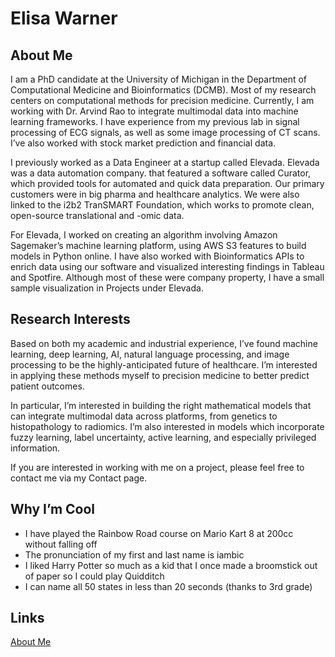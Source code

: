 # Elisa Warner

## About Me
I am a PhD candidate at the University of Michigan in the Department of Computational Medicine and Bioinformatics (DCMB). Most of my research centers on computational methods for precision medicine. Currently, I am working with Dr. Arvind Rao to integrate multimodal data into machine learning frameworks. I have experience from my previous lab in signal processing of ECG signals, as well as some image processing of CT scans. I’ve also worked with stock market prediction and financial data.

I previously worked as a Data Engineer at a startup called Elevada. Elevada was a data automation company. that featured a software called Curator, which provided tools for automated and quick data preparation.  Our primary customers were in big pharma and healthcare analytics. We were also linked to the i2b2 TranSMART Foundation, which works to promote clean, open-source translational and -omic data.

For Elevada, I worked on creating an algorithm involving Amazon Sagemaker’s machine learning platform, using AWS S3 features to build models in Python online. I have also worked with Bioinformatics APIs to enrich data using our software and visualized interesting findings in Tableau and Spotfire. Although most of these were company property, I have a small sample visualization in Projects under Elevada.

## Research Interests
Based on both my academic and industrial experience, I’ve found machine learning, deep learning, AI, natural language processing, and image processing to be the highly-anticipated future of healthcare. I’m interested in applying these methods myself to precision medicine to better predict patient outcomes.

In particular, I’m interested in building the right mathematical models that can integrate multimodal data across platforms, from genetics to histopathology to radiomics. I’m also interested in models which incorporate fuzzy learning, label uncertainty, active learning, and especially privileged information.

If you are interested in working with me on a project, please feel free to contact me via my Contact page.

## Why I’m Cool
* I have played the Rainbow Road course on Mario Kart 8 at 200cc without falling off
* The pronunciation of my first and last name is iambic
* I liked Harry Potter so much as a kid that I once made a broomstick out of paper so I could play Quidditch
* I can name all 50 states in less than 20 seconds (thanks to 3rd grade)

## Links
<a href="https://elisawarner.github.io/elisawarner.github.io/docs/publications.md" title="Publications">About Me</a>